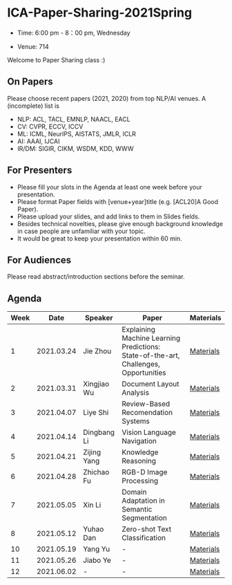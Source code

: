 # ICA-Paper-Sharing-2021Spring

- Time: 6:00 pm - 8：00 pm, Wednesday

- Venue: 714

Welcome to Paper Sharing class :)

## On Papers
Please choose recent papers (2021, 2020) from top NLP/AI venues. A (incomplete) list is

- NLP: ACL, TACL, EMNLP, NAACL, EACL
- CV: CVPR, ECCV, ICCV
- ML: ICML, NeurIPS, AISTATS, JMLR, ICLR
- AI: AAAI, IJCAI
- IR/DM: SIGIR, CIKM, WSDM, KDD, WWW


## For Presenters
- Please fill your slots in the Agenda at least one week before your presentation.
- Please format Paper fields with [venue+year]title (e.g. [ACL20]A Good Paper).
- Please upload your slides, and add links to them in Slides fields.
- Besides technical novelties, please give enough background knowledge in case people are unfamiliar with your topic.
- It would be great to keep your presentation within 60 min.

## For Audiences
Please read abstract/introduction sections before the seminar.


## Agenda
|Week|	Date	|Speaker|	Paper|	Materials|
|  ----   | ----  |   ----   | ----  |   ----   |
|1|	2021.03.24	|Jie Zhou | Explaining Machine Learning Predictions: State-of-the-art, Challenges, Opportunities	|	[Materials](https://github.com/ECNU-ICA/ICA-Paper-Sharing-2021Spring/blob/main/week1/explainml-tutorial-neurips20.pdf)|
|2|	2021.03.31	| Xingjiao Wu | Document Layout Analysis	|[Materials](https://github.com/ECNU-ICA/ICA-Paper-Sharing-2021Spring/blob/main/week2/Document%20Layout%20Analysis.pdf)	|
|3|	2021.04.07	| Liye Shi | Review-Based Recomendation Systems	| [Materials](https://github.com/ECNU-ICA/ICA-Paper-Sharing-2021Spring/blob/main/week3/review-based%20recommendation%20system.pptx)	| 
|4|	2021.04.14	| Dingbang Li | Vision Language Navigation |	[Materials](https://github.com/ECNU-ICA/ICA-Paper-Sharing-2021Spring/blob/main/week4/Vision%20Language%20Navigation.pdf)  |  
|5|	2021.04.21	|  Zijing Yang | Knowledge Reasoning | [Materials](https://github.com/ECNU-ICA/ICA-Paper-Sharing-2021Spring/blob/main/week5/Knowledge%20Reasoning%20Tutorial.pdf)	|
|6|	2021.04.28	| Zhichao Fu |	RGB-D Image Processing |  [Materials](https://github.com/ECNU-ICA/ICA-Paper-Sharing-2021Spring/blob/main/week6/Overview%20of%20RGB-D%20Image%20Processing.pptx)	|
|7|	2021.05.05	| Xin Li | Domain Adaptation in Semantic Segmentation	| [Materials](https://github.com/ECNU-ICA/ICA-Paper-Sharing-2021Spring/blob/main/week7/Domain%20Adaptation%20in%20Semantic%20Segmentation.pdf)  |
|8|	2021.05.12	| Yuhao Dan | Zero-shot Text Classification	| [Materials]()  |
|10|	2021.05.19	| Yang Yu |	- |  [Materials](-) |
|11|	2021.05.26	| Jiabo Ye | - | [Materials](-) | 
|12|	2021.06.02	| - | -  | [Materials](-) |
